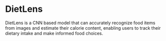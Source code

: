 # DietLens

DietLens is a CNN based model that can accurately recognize food items from images and estimate their calorie content, enabling users to track their dietary intake and make informed food choices.
